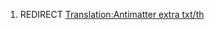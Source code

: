 1.  REDIRECT [Translation:Antimatter extra
    txt/th](Translation:Antimatter_extra_txt/th "wikilink")